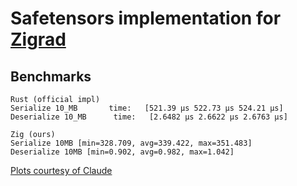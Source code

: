 # Safetensors implementation for [Zigrad](https://github.com/Marco-Christiani/zigrad)

## Benchmarks
```
Rust (official impl)
Serialize 10_MB       time:   [521.39 µs 522.73 µs 524.21 µs]
Deserialize 10_MB      time:   [2.6482 µs 2.6622 µs 2.6763 µs]

Zig (ours)
Serialize 10MB [min=328.709, avg=339.422, max=351.483]
Deserialize 10MB [min=0.902, avg=0.982, max=1.042]
```

[Plots courtesy of Claude](https://claude.site/artifacts/cc6dcc58-3545-4541-b25e-871a6ddc4e6f)
